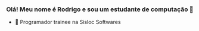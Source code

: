 ### Olá! Meu nome é Rodrigo e sou um estudante de computação 👋


- 🔭 Programador trainee na Sisloc Softwares

  


